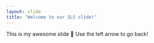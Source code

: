 ```yaml
---
layout: slide
title: "Welcome to our SLS slide!"
---
```

This is my awesome slide :tada:
Use the left arrow to go back!
